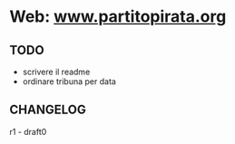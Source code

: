Web: www.partitopirata.org
==========================

## TODO

- scrivere il readme
- ordinare tribuna per data

## CHANGELOG

r1 - draft0
